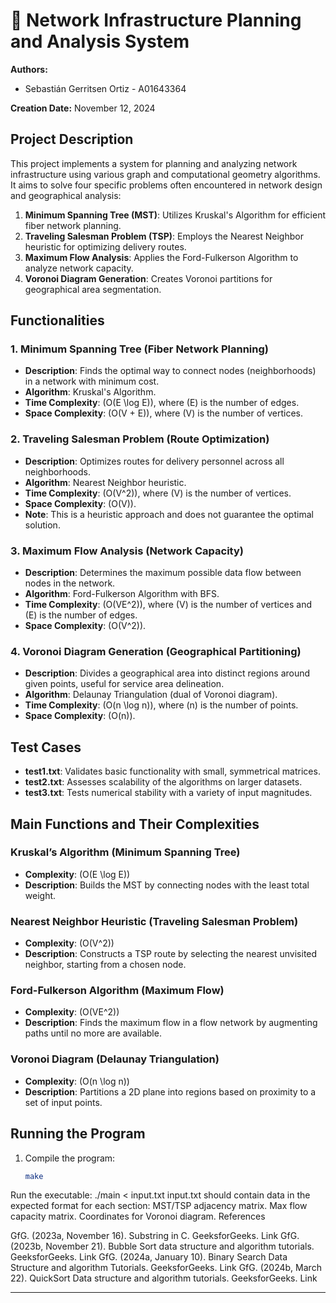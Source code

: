 # 📘 Network Infrastructure Planning and Analysis System

**Authors:**
- Sebastián Gerritsen Ortiz - A01643364

**Creation Date:** November 12, 2024

## Project Description

This project implements a system for planning and analyzing network infrastructure using various graph and computational geometry algorithms. It aims to solve four specific problems often encountered in network design and geographical analysis:

1. **Minimum Spanning Tree (MST)**: Utilizes Kruskal's Algorithm for efficient fiber network planning.
2. **Traveling Salesman Problem (TSP)**: Employs the Nearest Neighbor heuristic for optimizing delivery routes.
3. **Maximum Flow Analysis**: Applies the Ford-Fulkerson Algorithm to analyze network capacity.
4. **Voronoi Diagram Generation**: Creates Voronoi partitions for geographical area segmentation.

## Functionalities

### 1. Minimum Spanning Tree (Fiber Network Planning)
- **Description**: Finds the optimal way to connect nodes (neighborhoods) in a network with minimum cost.
- **Algorithm**: Kruskal's Algorithm.
- **Time Complexity**: \(O(E \log E)\), where \(E\) is the number of edges.
- **Space Complexity**: \(O(V + E)\), where \(V\) is the number of vertices.

### 2. Traveling Salesman Problem (Route Optimization)
- **Description**: Optimizes routes for delivery personnel across all neighborhoods.
- **Algorithm**: Nearest Neighbor heuristic.
- **Time Complexity**: \(O(V^2)\), where \(V\) is the number of vertices.
- **Space Complexity**: \(O(V)\).
- **Note**: This is a heuristic approach and does not guarantee the optimal solution.

### 3. Maximum Flow Analysis (Network Capacity)
- **Description**: Determines the maximum possible data flow between nodes in the network.
- **Algorithm**: Ford-Fulkerson Algorithm with BFS.
- **Time Complexity**: \(O(VE^2)\), where \(V\) is the number of vertices and \(E\) is the number of edges.
- **Space Complexity**: \(O(V^2)\).

### 4. Voronoi Diagram Generation (Geographical Partitioning)
- **Description**: Divides a geographical area into distinct regions around given points, useful for service area delineation.
- **Algorithm**: Delaunay Triangulation (dual of Voronoi diagram).
- **Time Complexity**: \(O(n \log n)\), where \(n\) is the number of points.
- **Space Complexity**: \(O(n)\).

## Test Cases

- **test1.txt**: Validates basic functionality with small, symmetrical matrices.
- **test2.txt**: Assesses scalability of the algorithms on larger datasets.
- **test3.txt**: Tests numerical stability with a variety of input magnitudes.

## Main Functions and Their Complexities

### Kruskal’s Algorithm (Minimum Spanning Tree)
- **Complexity**: \(O(E \log E)\)
- **Description**: Builds the MST by connecting nodes with the least total weight.

### Nearest Neighbor Heuristic (Traveling Salesman Problem)
- **Complexity**: \(O(V^2)\)
- **Description**: Constructs a TSP route by selecting the nearest unvisited neighbor, starting from a chosen node.

### Ford-Fulkerson Algorithm (Maximum Flow)
- **Complexity**: \(O(VE^2)\)
- **Description**: Finds the maximum flow in a flow network by augmenting paths until no more are available.

### Voronoi Diagram (Delaunay Triangulation)
- **Complexity**: \(O(n \log n)\)
- **Description**: Partitions a 2D plane into regions based on proximity to a set of input points.

## Running the Program

1. Compile the program:
   ```bash
   make
Run the executable:
./main < input.txt
input.txt should contain data in the expected format for each section:
MST/TSP adjacency matrix.
Max flow capacity matrix.
Coordinates for Voronoi diagram.
References

GfG. (2023a, November 16). Substring in C. GeeksforGeeks. Link
GfG. (2023b, November 21). Bubble Sort data structure and algorithm tutorials. GeeksforGeeks. Link
GfG. (2024a, January 10). Binary Search Data Structure and algorithm Tutorials. GeeksforGeeks. Link
GfG. (2024b, March 22). QuickSort Data structure and algorithm tutorials. GeeksforGeeks. Link

---
